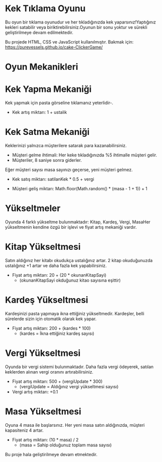 # Kek Tıklama Oyunu

Bu oyun bir tıklama oyunudur ve her tıkladığınızda kek yaparsınız!Yaptığınız kekleri satabilir veya biriktirebilirsiniz.Oyunun bir sonu yoktur ve sürekli geliştirilmeye devam edilmektedir.

Bu projede HTML, CSS ve JavaScript kullanılmıştır.
Bakmak için: https://purevessels.github.io/cake-ClickerGame/

#  Oyun Mekanikleri

# Kek Yapma Mekaniği

Kek yapmak için pasta görseline tıklamanız yeterlidir-.
- Kek artış miktarı: 1 + ustalik

# Kek Satma Mekaniği

Keklerinizi yalnızca müşterilere satarak para kazanabilirsiniz.

- Müşteri gelme ihtimali: Her keke tıkladığınızda %5 ihtimalle müşteri gelir.
- Müşteriler, 8 saniye sonra giderler.

Eğer müşteri sayısı masa sayınızı geçerse, yeni müşteri gelmez.

- Kek satış miktarı: satilanKek * 0.5 + vergi

- Müşteri geliş miktarı: Math.floor(Math.random() * (masa - 1 + 1)) + 1

# Yükseltmeler

Oyunda 4 farklı yükseltme bulunmaktadır: Kitap, Kardeş, Vergi, MasaHer yükseltmenin kendine özgü bir işlevi ve fiyat artış mekaniği vardır.

# Kitap Yükseltmesi

Satın aldığınız her kitabı okudukça ustalığınız artar.
2 kitap okuduğunuzda ustalığınız +1 artar ve daha fazla kek yapabilirsiniz.
- Fiyat artış miktarı: 20 + (20 * okunanKitapSayi)
  - (okunanKitapSayi okduğunuz kitao sayısına eşittir)

# Kardeş Yükseltmesi

Kardeşinizi pasta yapmaya ikna ettiğiniz yükseltmedir.
Kardeşler, belli sürelerde sizin için otomatik olarak kek yapar.

- Fiyat artış miktarı: 200 + (kardes * 100)
  - (kardes = İkna ettiğiniz kardeş sayısı)

# Vergi Yükseltmesi

Oyunda bir vergi sistemi bulunmaktadır.
Daha fazla vergi ödeyerek, satılan keklerden alınan vergi oranını artırabilirsiniz.

- Fiyat artış miktarı: 500 + (vergiUpdate * 300)
  - (vergiUpdate = Aldığınız vergi yükseltmesi sayısı)
- Vergi artış miktarı: +0.1

# Masa Yükseltmesi

Oyuna 4 masa ile başlarsınız.
Her yeni masa satın aldığınızda, müşteri kapasiteniz 4 artar.

- Fiyat artış miktarı: (10 * masa) / 2
  - (masa = Sahip olduğunuz toplam masa sayısı)


Bu proje hala geliştirilmeye devam etmektedir.
